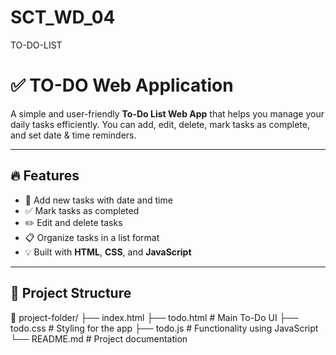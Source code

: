 # SCT_WD_04
TO-DO-LIST
# ✅ TO-DO Web Application

A simple and user-friendly **To-Do List Web App** that helps you manage your daily tasks efficiently. You can add, edit, delete, mark tasks as complete, and set date & time reminders.

---

## 🔥 Features

- 📝 Add new tasks with date and time
- ✅ Mark tasks as completed
- ✏️ Edit and delete tasks
- 📋 Organize tasks in a list format
- 💡 Built with **HTML**, **CSS**, and **JavaScript**

---

## 📂 Project Structure

📁 project-folder/
├── index.html
├── todo.html # Main To-Do UI
├── todo.css # Styling for the app
├── todo.js # Functionality using JavaScript
└── README.md # Project documentation

